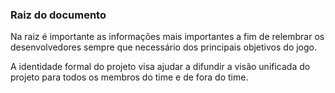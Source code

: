 ### Raiz do documento

Na raiz é importante as informações mais importantes a fim de relembrar os desenvolvedores sempre que necessário dos principais objetivos do jogo.

A identidade formal do projeto visa ajudar a difundir a visão unificada do projeto para todos os membros do time e de fora do time.